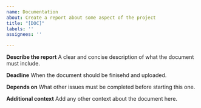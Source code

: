 ```yaml
---
name: Documentation
about: Create a report about some aspect of the project
title: "[DOC]"
labels: ''
assignees: ''

---
```


**Describe the report**
A clear and concise description of what the document must include.

**Deadline**
When the document should be finisehd and uploaded.

**Depends on**
What other issues must be completed before starting this one.

**Additional context**
Add any other context about the document here.
